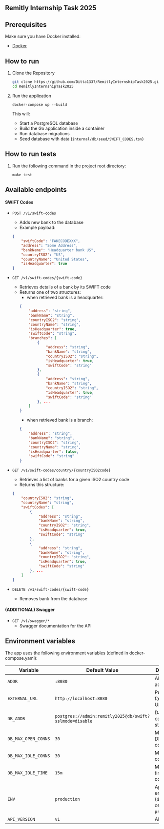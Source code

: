 ## Remitly Internship Task 2025

## Prerequisites

Make sure you have Docker installed:

- [Docker](https://docs.docker.com/get-docker/)

## How to run

1. Clone the Repository

    ```sh
    git clone https://github.com/Ditta1337/RemitlyInternshipTask2025.git
    cd RemitlyInternshipTask2025
    ```

2. Run the application

    ```shell
    docker-compose up --build
    ```

   This will:

    - Start a PostgreSQL database
    - Build the Go application inside a container
    - Run database migrations
    - Seed database with data (`internal/db/seed/SWIFT_CODES.tsv`)

## How to run tests

1. Run the following command in the project root directory:

    ```shell
    make test
    ```

## Available endpoints

#### SWIFT Codes

- `POST /v1/swift-codes`
    - Adds new bank to the database
    - Example payload:
    ```json
    {
        "swiftCode": "FAKECODEXXX",
        "address": "Some Address",
        "bankName": "Headquarter bank US",
        "countryISO2": "US",
        "countryName": "United States",
        "isHeadquarter": true
    }
    ```

- `GET /v1/swift-codes/{swift-code}`
    - Retrieves details of a bank by its SWIFT code
    - Returns one of two structures:
        - when retrieved bank is a headquarter:
        ```json
        {
            "address": "string",
            "bankName": "string",
            "countryISO2": "string",
            "countryName": "string",
            "isHeadquarter": true,
            "swiftCode": "string",
            "branches": [
                {
                    "address": "string",
                    "bankName": "string",
                    "countryISO2": "string",
                    "isHeadquarter": true,
                    "swiftCode": "string"
                },
                {
                    "address": "string",
                    "bankName": "string",
                    "countryISO2": "string",
                    "isHeadquarter": true,
                    "swiftCode": "string"
                }, ...
            ]
        }
        ```
        - when retrieved bank is a branch:
        ```json
        {
            "address": "string",
            "bankName": "string",
            "countryISO2": "string",
            "countryName": "string",
            "isHeadquarter": false,
            "swiftCode": "string"
        }
        ```

- `GET /v1/swift-codes/country/{countryISO2code}`
    - Retrieves a list of banks for a given ISO2 country code
    - Returns this structure:
    ```json
    {
        "countryISO2": "string",
        "countryName": "string",
        "swiftCodes": [
            {
                "address": "string",
                "bankName": "string",
                "countryISO2": "string",
                "isHeadquarter": true,
                "swiftCode": "string"
            },
            {
                "address": "string",
                "bankName": "string",
                "countryISO2": "string",
                "isHeadquarter": true,
                "swiftCode": "string"
            }, ...
        ]
    }
    ```

- `DELETE /v1/swift-codes/{swift-code}`
    - Removes bank from the database

#### (ADDITIONAL) Swagger
- `GET /v1/swagger/*`
    - Swagger documentation for the API

## Environment variables
The app uses the following environment variables (defined in docker-compose.yaml):

| Variable          | Default Value                                           | Description |
|------------------|---------------------------------------------------------|-------------|
| `ADDR`          | `:8080`                                                 | API listen address |
| `EXTERNAL_URL`  | `http://localhost:8080`                                 | Public-facing API URL |
| `DB_ADDR`       | `postgres://admin:remitly2025@db/swift?sslmode=disable` | Database connection string |
| `DB_MAX_OPEN_CONNS` | `30`                                                    | Max open DB connections |
| `DB_MAX_IDLE_CONNS` | `30`                                                    | Max idle DB connections |
| `DB_MAX_IDLE_TIME`  | `15m`                                                   | Max idle time for DB connections |
| `ENV`          | `production`                                            | App environment (`development` or `production`) |
| `API_VERSION`  | `v1`                                                    | API version |